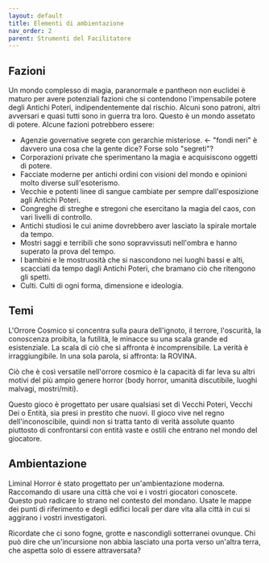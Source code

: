 ```yaml
---
layout: default
title: Elementi di ambientazione
nav_order: 2
parent: Strumenti del Facilitatore
---
```

## Fazioni
Un mondo complesso di magia, paranormale e pantheon non euclidei è maturo per avere potenziali fazioni che si contendono l'impensabile potere degli Antichi Poteri, indipendentemente dal rischio. Alcuni sono patroni, altri avversari e quasi tutti sono in guerra tra loro. Questo è un mondo assetato di potere. Alcune fazioni potrebbero essere:
- Agenzie governative segrete con gerarchie misteriose. <- "fondi neri" è davvero una cosa che la gente dice? Forse solo "segreti"?
- Corporazioni private che sperimentano la magia e acquisiscono oggetti di potere.
- Facciate moderne per antichi ordini con visioni del mondo e opinioni molto diverse sull'esoterismo.
- Vecchie e potenti linee di sangue cambiate per sempre dall'esposizione agli Antichi Poteri.
- Congreghe di streghe e stregoni che esercitano la magia del caos, con vari livelli di controllo.
- Antichi studiosi le cui anime dovrebbero aver lasciato la spirale mortale da tempo.
- Mostri saggi e terribili che sono sopravvissuti nell'ombra e hanno superato la prova del tempo.
- I bambini e le mostruosità che si nascondono nei luoghi bassi e alti, scacciati da tempo dagli Antichi Poteri, che bramano ciò che ritengono gli spetti.
- Culti.  Culti di ogni forma, dimensione e ideologia.

## Temi
L'Orrore Cosmico si concentra sulla paura dell'ignoto, il terrore, l'oscurità, la conoscenza proibita, la futilità, le minacce su una scala grande ed esistenziale. La scala di ciò che si affronta è incomprensibile. La verità è irraggiungibile. In una sola parola, si affronta: la ROVINA.

Ciò che è così versatile nell'orrore cosmico è la capacità di far leva su altri motivi del più ampio genere horror (body horror, umanità discutibile, luoghi malvagi, mostri/miti).

Questo gioco è progettato per usare qualsiasi set di Vecchi Poteri, Vecchi Dei o Entità, sia presi in prestito che nuovi. Il gioco vive nel regno dell'inconoscibile, quindi non si tratta tanto di verità assolute quanto piuttosto di confrontarsi con entità vaste e ostili che entrano nel mondo del giocatore.

## Ambientazione
Liminal Horror è stato progettato per un'ambientazione moderna. Raccomando di usare una città che voi e i vostri giocatori conoscete. Questo può radicare lo strano nel contesto del mondano. Usate le mappe dei punti di riferimento e degli edifici locali per dare vita alla città in cui si aggirano i vostri investigatori.

Ricordate che ci sono fogne, grotte e nascondigli sotterranei ovunque. Chi può dire che un'incursione non abbia lasciato una porta verso un'altra terra, che aspetta solo di essere attraversata?